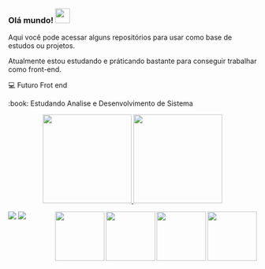 ### Olá mundo! <img src=https://github.com/TheDudeThatCode/TheDudeThatCode/blob/master/Assets/Earth.gif width="30">
Aqui você pode acessar alguns repositórios para usar como base de estudos ou projetos.

Atualmente estou estudando e práticando bastante para conseguir trabalhar como front-end.

:computer: Futuro Frot end
<p>:book: Estudando Analise e Desenvolvimento de Sistema</p>

<div align="center">
  <a href="https://github.com/JefAlmeida1">
  <img height="180em" src="https://github-readme-stats.vercel.app/api?username=JefAlmeida1&show_icons=true&theme=dark&include_all_commits=true&count_private=true"/>
  <span><img height="180em" src="https://github-readme-stats.vercel.app/api/top-langs/?username=JefAlmeida1&layout=compact&langs_count=7&theme=dark"/></span>
</div>
  
<p> 
<img align="right" width="100" heigth="100" src="https://cdn.jsdelivr.net/gh/devicons/devicon/icons/python/python-original-wordmark.svg" /> 
  <img align="right" width="100" heigth="100" src="https://cdn.jsdelivr.net/gh/devicons/devicon/icons/javascript/javascript-original.svg" />
<img align="right" width="100" heigth="100" src="https://cdn.jsdelivr.net/gh/devicons/devicon/icons/html5/html5-original.svg" />
<img align="right" width="100" heigth="100" src="https://cdn.jsdelivr.net/gh/devicons/devicon/icons/css3/css3-original.svg" /></p>


<div>
 <a href="https://www.linkedin.com/in/jeferson-almeida-988647219/" target="_blank"><img src="https://img.shields.io/badge/-LinkedIn-%230077B5?style=for-the-badge&logo=linkedin&logoColor=white" target="_blank"></a>
 <a href = "mailto:contatojafjobssp@gmail.com"><img src="https://img.shields.io/badge/-Gmail-%23333?style=for-the-badge&logo=gmail&logoColor=white" target="_blank"></a></div>
